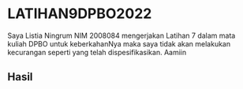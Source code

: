 # LATIHAN9DPBO2022

Saya Listia Ningrum NIM 2008084 mengerjakan Latihan 7 dalam mata kuliah DPBO untuk keberkahanNya maka saya tidak akan melakukan kecurangan seperti yang telah dispesifikasikan. Aamiin 

## Hasil
